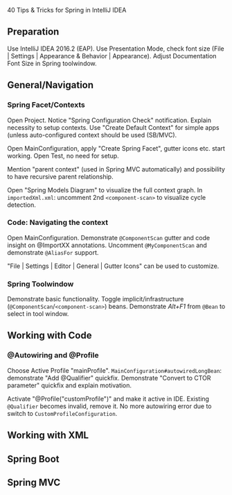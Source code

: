 40 Tips & Tricks for Spring in IntelliJ IDEA

## Preparation
Use IntelliJ IDEA 2016.2 (EAP).
Use Presentation Mode, check font size (File | Settings | Appearance & Behavior | Appearance).
Adjust Documentation Font Size in Spring toolwindow.



## General/Navigation

### Spring Facet/Contexts
Open Project. Notice "Spring Configuration Check" notification.
Explain necessity to setup contexts. Use "Create Default Context" for simple apps (unless
auto-configured context should be used (SB/MVC).

Open MainConfiguration, apply "Create Spring Facet", gutter icons etc. start working.
Open Test, no need for setup.

Mention "parent context" (used in Spring MVC automatically) and possibility to
have recursive parent relationship.

Open "Spring Models Diagram" to visualize the full context graph.
In `importedXml.xml`: uncomment 2nd `<component-scan>` to visualize cycle detection.

### Code: Navigating the context
Open MainConfiguration. Demonstrate `@ComponentScan` gutter and code insight on @ImportXX annotations.
Uncomment `@MyComponentScan` and demonstrate `@AliasFor` support.

"File | Settings | Editor | General | Gutter Icons" can be used to customize.


### Spring Toolwindow
Demonstrate basic functionality. Toggle implicit/infrastructure (`@ComponentScan`/`<component-scan>`) beans.
Demonstrate *Alt+F1* from `@Bean` to select in tool window.



## Working with Code

### @Autowiring and @Profile
Choose Active Profile "mainProfile".
`MainConfiguration#autowiredLongBean`: demonstrate "Add @Qualifier" quickfix.
Demonstrate "Convert to CTOR parameter" quickfix and explain motivation.

Activate "@Profile("customProfile")" and make it active in IDE. Existing `@Qualifier` becomes invalid, remove it.
No more autowiring error due to switch to `CustomProfileConfiguration`.



## Working with XML



## Spring Boot



## Spring MVC
